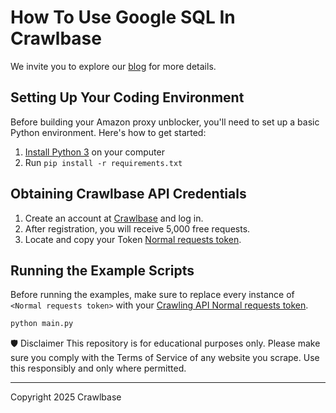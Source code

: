 # How To Use Google SQL In Crawlbase

We invite you to explore our [blog](https://crawlbase.com/blog/how-to-use-google-sql-in-crawlbase/?utm_source=github&utm_medium=referral&utm_campaign=scraperhub&ref=gh_scraperhub) for more details.

## Setting Up Your Coding Environment

Before building your Amazon proxy unblocker, you'll need to set up a basic Python environment. Here's how to get started:

1. [Install Python 3](https://kinsta.com/knowledgebase/install-python/#how-to-install-python) on your computer
2. Run `pip install -r requirements.txt`

## Obtaining Crawlbase API Credentials

1. Create an account at [Crawlbase](https://crawlbase.com/signup) and log in.
2. After registration, you will receive 5,000 free requests.
3. Locate and copy your Token [Normal requests token](https://crawlbase.com/dashboard/account/docs).

## Running the Example Scripts

Before running the examples, make sure to replace every instance of `<Normal requests token>` with your [Crawling API Normal requests token](https://crawlbase.com/dashboard/account/docs).

```bash
python main.py
```

🛡 Disclaimer
This repository is for educational purposes only. Please make sure you comply with the Terms of Service of any website you scrape. Use this responsibly and only where permitted.

---

Copyright 2025 Crawlbase
